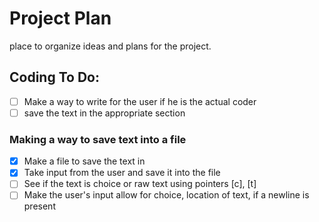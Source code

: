 # Project Plan

place to organize ideas and plans for the project.

## Coding To Do:

- [ ] Make a way to write for the user if he is the actual coder
- [ ] save the text in the appropriate section

### Making a way to save text into a file

- [x] Make a file to save the text in
- [x] Take input from the user and save it into the file
- [ ] See if the text is choice or raw text using pointers [c], [t]
- [ ] Make the user's input allow for choice, location of text, if a newline is present
